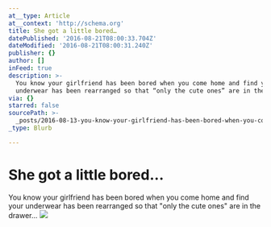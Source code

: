 ```yaml
---
at__type: Article
at__context: 'http://schema.org'
title: She got a little bored…
datePublished: '2016-08-21T08:00:33.704Z'
dateModified: '2016-08-21T08:00:31.240Z'
publisher: {}
author: []
inFeed: true
description: >-
  You know your girlfriend has been bored when you come home and find your
  underwear has been rearranged so that “only the cute ones” are in the drawer…
via: {}
starred: false
sourcePath: >-
  _posts/2016-08-13-you-know-your-girlfriend-has-been-bored-when-you-come-home-a.md
_type: Blurb

---
```

# She got a little bored...

You know your girlfriend has been bored when you come home and find your underwear has been rearranged so that "only the cute ones" are in the drawer...
![](https://the-grid-user-content.s3-us-west-2.amazonaws.com/0bd19fd4-598f-4d64-92e8-0c3e52792b21.jpg)